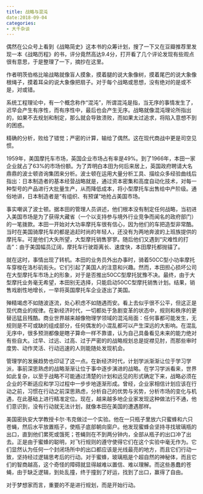 ```yaml
---
title: 战略与混沌
date:2018-09-04
categories:
- 大千杂谈
---
```


偶然在公众号上看到《战略简史》这本书的众筹计划，搜了一下又在豆瓣推荐里发现一本《战略历程》的书，评分竟然高达9.4分，打开看了几个评论发现有些观点很有意思，于是整理了一下，摘抄在这里。

作者明茨伯格比喻战略就像盲人摸象，摸着腿的说大象像树，摸着尾巴的说大象像根绳子，摸着耳朵的说大象像把扇子。对于每个战略或思想，没有绝对的是或不是，对或错。

系统工程理论中，有一个概念称作“混沌”，所谓混沌是指，当无序的事情发生了，迟早会产生有序性，而有序性中，最后也会产生无序。战略就像混沌理论所指出的，如果不去规划和制定，那么就会导致溃败，而如果太过追求，将陷入意想不到的困惑。

精确的分析，败给了错觉；严密的计算，输给了偶然。这在现代商战中更是司空见惯。

1959年，美国摩托车市场，英国企业市场占有率是49%。到了1966年，本田一家企业就占了63%的市场份额。为了弄明白本田为何后来居上，英国政府聘请大名鼎鼎的波士顿咨询集团来分析。波士顿在运用大量分析工具、描绘众多经验曲线后指出：日本制造者的基本经营战略就是，通过资本密集和高度自动化技术，对每一种型号的产品进行大批量生产，从而降低成本，将小型摩托车出售给中产阶级。通俗地讲，日本制造者是“有组织、有预谋”地抢占美国市场。

事实嘲讽了波士顿。据本田的管理人员讲述，他们根本没有制定任何战略，当初进入美国市场是为了获得大藏省（一个以支持参与境外行业竞争而闻名的政府部门）的一笔拨款。本田一开始对大功率摩托车很有信心，因为他们的车把造型非常酷。当时在美国骑摩托车的都是追赶时尚的年轻人，还没有为两地奔波的上班族提供的摩托车。可是他们大失所望，大型摩托销售寥寥。随后他们又遇到“灾难性的打击”：由于美国幅员辽阔，摩托车行驶距离长、速度快，本田摩托都抛锚了。

就在这时，事情出现了转机。本田的业务员外出办事时，骑着50CC型小功率摩托车穿梭在洛杉矶街头。它们引起了美国人的注意和兴趣。然而，本田担心损坏公司在大型摩托车市场上的形象，对于是否推出50CC型摩托犹豫不决。最终，由于大型摩托业务毫无希望，本田别无选择，只能启动50CC型摩托销售计划。结果，销售戏剧性地增长，一举将英国摩托车企业逐出了美国。

殚精竭虑不如随波逐流，处心积虑不如随遇而安。看上去似乎很不公平，但这正是现代商业的规律。在新经济时代，一切都处于急剧变革的状态中，规则和秩序的更替迅猛且残酷。商业世界越来越像物理学领域的混沌局面：任何事都可能发生，无规则是不可或缺的组成部分，任何偶发的小混乱都可以产生深远的大影响。在混乱无序中，很多预测都像是瞎子算命一样不靠谱，认为自己具备看见未来的能力绝对有些自大。过早、过远、过高、过于严密的的战略规划总是捉襟见肘，而那些审时度势、动作灵活、行动迅速的人则能随处发现机会。

管理学的发展趋势也印证了这一点。在新经济时代，计划学派渐渐让位于学习学派，事前深思熟虑的战略渐渐让位于事中逐步演进的战略。在学习学派看来，世界如此复杂，以至于战略不可能通过清楚的计划和远见的形式确定下来，战略必须在企业的不断适应和学习过程中一步步地逐渐形成。曾经，企业家相信计划应该在行动之前，习惯在行动之前深思熟虑，分析自己的优势与劣势，分析市场的变化与机遇，在此基础上进行精准定位。现在，越来越多地企业家发现这种做法行不通，他们意识到，没有行动就无法计划，就像本田在美国的遭遇那样。

美国密执安大学教授卡尔·韦克做过一个实验。他在一只瓶子里放六只蜜蜂和六只苍蝇，然后水平放置瓶子，使瓶子底部朝向窗户。他发现蜜蜂会坚持寻找玻璃瓶的出口，直到他们累死或饿死；苍蝇则在不到两分钟内，全部从瓶子的出口冲了出去。正是由于蜜蜂的聪明，对飞行规则的遵守使得它们在这个实验中毫无作为。它们显然认为任何一个封闭场所中的出口都应该是光线最亮的地方，而且它们行动一致，坚持经过逻辑思考后的行动。对于蜜蜂，玻璃瓶是个超自然的神秘体，而且它们的智商越高，这个奇怪的障碍就显得越难以置信、难以理解。而这些愚蠢的苍蝇，由于缺乏逻辑，到处乱撞，终于撞到了好运，找到了出口，赢得了自由。

对于梦想家而言，重要的不是进行规划，而是开始行动。